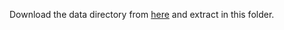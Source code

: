 Download the data directory from [here](https://drive.google.com/file/d/1YWVLMN7-cFBB3IM-rE0ap-PdTOe-T9WM/view?usp=drive_link) and extract in this folder.